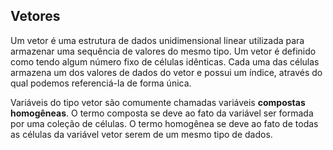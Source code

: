 ## Vetores

Um vetor é uma estrutura de dados unidimensional linear utilizada para armazenar uma sequência de valores do mesmo tipo. Um vetor é definido como tendo algum número fixo de células idênticas. Cada uma das células armazena um dos valores de dados do vetor e possui um índice, através do qual podemos referenciá-la de forma única.

Variáveis do tipo vetor são comumente chamadas variáveis **compostas homogêneas**. O termo composta se deve ao fato da variável ser formada por uma coleção de células. O termo homogênea se deve ao fato de todas as células da variável vetor serem de um mesmo tipo de dados.